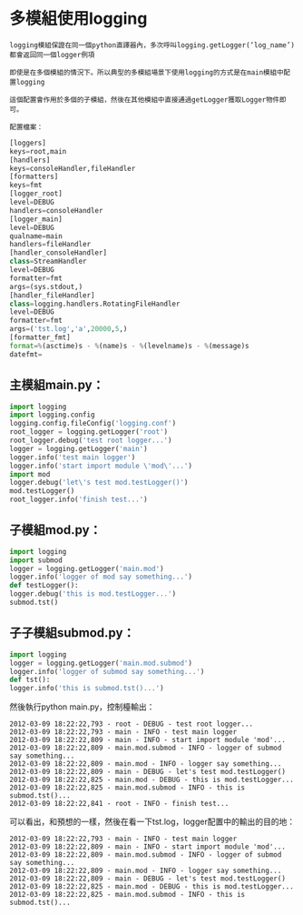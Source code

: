 # 多模組使用logging
    logging模組保證在同一個python直譯器內，多次呼叫logging.getLogger(‘log_name’)都會返回同一個logger例項
    
    即使是在多個模組的情況下。所以典型的多模組場景下使用logging的方式是在main模組中配置logging
    
    這個配置會作用於多個的子模組，然後在其他模組中直接通過getLogger獲取Logger物件即可。
    
    配置檔案：
    
```py
[loggers] 
keys=root,main 
[handlers] 
keys=consoleHandler,fileHandler 
[formatters] 
keys=fmt 
[logger_root] 
level=DEBUG 
handlers=consoleHandler 
[logger_main] 
level=DEBUG 
qualname=main 
handlers=fileHandler 
[handler_consoleHandler] 
class=StreamHandler 
level=DEBUG 
formatter=fmt 
args=(sys.stdout,) 
[handler_fileHandler] 
class=logging.handlers.RotatingFileHandler 
level=DEBUG 
formatter=fmt 
args=('tst.log','a',20000,5,) 
[formatter_fmt] 
format=%(asctime)s - %(name)s - %(levelname)s - %(message)s 
datefmt= 
```

## 主模組main.py：

```py
import logging 
import logging.config 
logging.config.fileConfig('logging.conf') 
root_logger = logging.getLogger('root') 
root_logger.debug('test root logger...') 
logger = logging.getLogger('main') 
logger.info('test main logger') 
logger.info('start import module \'mod\'...') 
import mod 
logger.debug('let\'s test mod.testLogger()') 
mod.testLogger() 
root_logger.info('finish test...') 
```

## 子模組mod.py：

```py
import logging 
import submod 
logger = logging.getLogger('main.mod') 
logger.info('logger of mod say something...') 
def testLogger(): 
logger.debug('this is mod.testLogger...') 
submod.tst() 
```
## 子子模組submod.py：

```py
import logging 
logger = logging.getLogger('main.mod.submod') 
logger.info('logger of submod say something...') 
def tst(): 
logger.info('this is submod.tst()...') 
```

然後執行python main.py，控制檯輸出：

    2012-03-09 18:22:22,793 - root - DEBUG - test root logger... 
    2012-03-09 18:22:22,793 - main - INFO - test main logger 
    2012-03-09 18:22:22,809 - main - INFO - start import module 'mod'... 
    2012-03-09 18:22:22,809 - main.mod.submod - INFO - logger of submod say something... 
    2012-03-09 18:22:22,809 - main.mod - INFO - logger say something... 
    2012-03-09 18:22:22,809 - main - DEBUG - let's test mod.testLogger() 
    2012-03-09 18:22:22,825 - main.mod - DEBUG - this is mod.testLogger... 
    2012-03-09 18:22:22,825 - main.mod.submod - INFO - this is submod.tst()... 
    2012-03-09 18:22:22,841 - root - INFO - finish test... 

可以看出，和預想的一樣，然後在看一下tst.log，logger配置中的輸出的目的地：
    
    2012-03-09 18:22:22,793 - main - INFO - test main logger 
    2012-03-09 18:22:22,809 - main - INFO - start import module 'mod'... 
    2012-03-09 18:22:22,809 - main.mod.submod - INFO - logger of submod say something... 
    2012-03-09 18:22:22,809 - main.mod - INFO - logger say something... 
    2012-03-09 18:22:22,809 - main - DEBUG - let's test mod.testLogger() 
    2012-03-09 18:22:22,825 - main.mod - DEBUG - this is mod.testLogger... 
    2012-03-09 18:22:22,825 - main.mod.submod - INFO - this is submod.tst()... 
